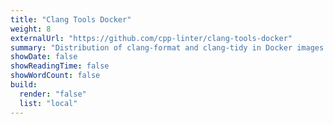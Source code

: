```yaml
---
title: "Clang Tools Docker"
weight: 8
externalUrl: "https://github.com/cpp-linter/clang-tools-docker"
summary: "Distribution of clang-format and clang-tidy in Docker images for easy integration."
showDate: false
showReadingTime: false
showWordCount: false
build:
  render: "false"
  list: "local"
---
```

